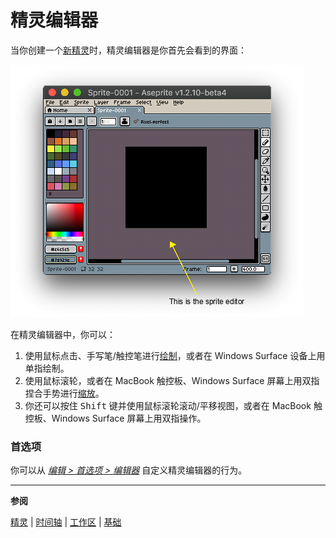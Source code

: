 # 精灵编辑器

当你创建一个[新精灵](new-sprite.md)时，精灵编辑器是你首先会看到的界面：

![精灵编辑器](sprite-editor/sprite-editor.png)

在精灵编辑器中，你可以：

1. 使用鼠标点击、手写笔/触控笔进行[绘制](drawing.md)，或者在 Windows Surface 设备上用单指绘制。
1. 使用鼠标滚轮，或者在 MacBook 触控板、Windows Surface 屏幕上用双指捏合手势进行[缩放](zoom.md)。
1. 你还可以按住 <kbd>Shift</kbd> 键并使用鼠标滚轮滚动/平移视图，或者在 MacBook 触控板、Windows Surface 屏幕上用双指操作。

### 首选项

你可以从 [*编辑 > 首选项 > 编辑器*](preferences.md#editor) 自定义精灵编辑器的行为。

---

**参阅**

[精灵](sprite.md) |
[时间轴](timeline.md) |
[工作区](workspace.md) |
[基础](basics.md)
